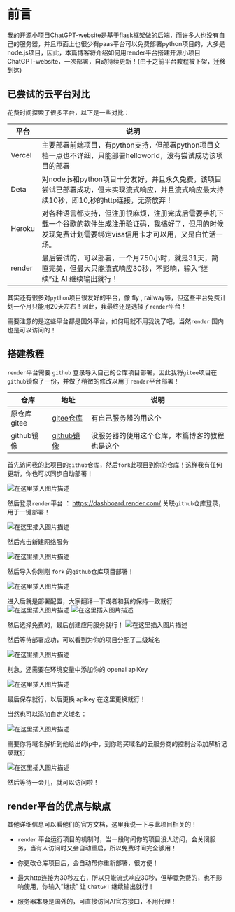 # 前言
我的开源小项目ChatGPT-website是基于flask框架做的后端，而许多人也没有自己的服务器，并且市面上也很少有paas平台可以免费部署python项目的，大多是node.js项目，因此，本篇博客将介绍如何用render平台搭建开源小项目ChatGPT-website，一次部署，自动持续更新！(由于之前平台教程被下架，迁移到这)

## 已尝试的云平台对比
花费时间探索了很多平台，以下是一些对比：

平台 | 说明
----- | -----
Vercel  | 主要部署前端项目，有python支持，但部署python项目文档一点也不详细，只能部署helloworld，没有尝试成功该项目的部署
Deta | 对node.js和python项目十分友好，并且永久免费，该项目尝试已部署成功，但未实现流式响应，并且流式响应最大持续10秒，即10,秒的http连接，无奈放弃！
Heroku | 对各种语言都支持，但注册很麻烦，注册完成后需要手机下载一个谷歌的软件生成注册验证码，我搞好了，但用的时候发现免费计划需要绑定visa信用卡才可以用，又是白忙活一场。
render | 最后尝试的，可以部署，一个月750小时，就是31天，简直完美，但最大只能流式响应30秒，不影响，输入“继续”让 AI 继续输出就行！

其实还有很多对`python`项目很友好的平台，像 fly ,  railway等，但这些平台免费计划一个月只能用20天左右！因此，我最终还是选择了`render`平台！

需要注意的是这些平台都是国外平台，如何用就不用我说了吧，当然`render` 国内也是可以访问的！


## 搭建教程
`render`平台需要 `github` 登录导入自己的仓库项目部署，因此我将`gitee`项目在`github`镜像了一份，并做了稍微的修改以用于`render`平台部署！

仓库 | 地址 | 说明
----- | ----- |------
原仓库gitee | [gitee仓库](https://gitee.com/aniu-666/chat-gpt-website) | 有自己服务器的用这个
github镜像 | [github镜像](https://github.com/Aniuyyds/ChatGPT-website) | 没服务器的使用这个仓库，本篇博客的教程也是这个


首先访问我的此项目的`github`仓库，然后`fork`此项目到你的仓库！这样我有任何更新，你也可以同步自动部署！

![在这里插入图片描述](./1.png)

然后登录`render`平台 ： https://dashboard.render.com/
关联`github`仓库登录，用于一键部署！

![在这里插入图片描述](./2.png)

然后点击新建网络服务

![在这里插入图片描述](./3.png)

然后导入你刚刚 `fork` 的`github`仓库项目部署！

![在这里插入图片描述](./4.png)

进入后就是部署配置，大家翻译一下或者和我的保持一致就行
![在这里插入图片描述](./5.png)
![在这里插入图片描述](./6.png)

然后选择免费的，最后创建应用服务就行！
![在这里插入图片描述](./7.png)

然后等待部署成功，可以看到为你的项目分配了二级域名

![在这里插入图片描述](./8.png)


别急，还需要在环境变量中添加你的 openai apiKey

![在这里插入图片描述](./9.png)

最后保存就行，以后更换 apikey 在这里更换就行！

当然也可以添加自定义域名：

![在这里插入图片描述](./10.png)

需要你将域名解析到他给出的ip中，到你购买域名的云服务商的控制台添加解析记录就行

![在这里插入图片描述](./11.png)

然后等待一会儿，就可以访问啦！

## render平台的优点与缺点

其他详细信息可以看他们的官方文档，这里我说一下与此项目相关的！

- `render` 平台运行项目的机制时，当一段时间你的项目没人访问，会关闭服务，当有人访问时又会自动重启，所以免费时间完全够用！

- 你更改仓库项目后，会自动帮你重新部署，很方便！
- 最大http连接为30秒左右，所以只能流式响应30秒，但毕竟免费的，也不影响使用，你输入“继续” 让 `ChatGPT` 继续输出就行！
- 服务器本身是国外的，可直接访问AI官方接口，不用代理！
